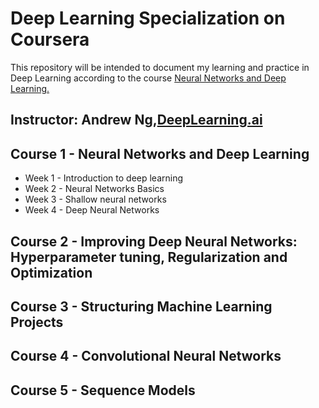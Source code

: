 # **Deep Learning Specialization on Coursera**


This repository will be intended to document my learning and practice in Deep Learning according to the course [Neural Networks and Deep Learning.](https://www.coursera.org/learn/neural-networks-deep-learning)

Instructor: Andrew Ng,[DeepLearning.ai](https://www.deeplearning.ai/deep-learning-specialization/)
---

## **Course 1 - Neural Networks and Deep Learning**

* Week 1 - Introduction to deep learning
* Week 2 - Neural Networks Basics
* Week 3 - Shallow neural networks
* Week 4 - Deep Neural Networks

## **Course 2 - Improving Deep Neural Networks: Hyperparameter tuning, Regularization and Optimization**

## **Course 3 - Structuring Machine Learning Projects**

## **Course 4 - Convolutional Neural Networks**

## **Course 5 - Sequence Models**
